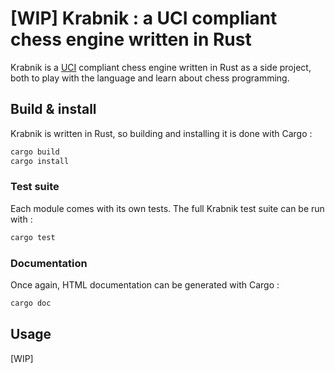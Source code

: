 # [WIP] Krabnik : a UCI compliant chess engine written in Rust

Krabnik is a [UCI](https://en.wikipedia.org/wiki/Universal_Chess_Interface) compliant chess engine written in Rust as a side project, both to play with the language and learn about chess programming.

## Build & install

Krabnik is written in Rust, so building and installing it is done with Cargo :

``` sh
cargo build
cargo install
```

### Test suite

Each module comes with its own tests. The full Krabnik test suite can be run with :

``` sh
cargo test
```

### Documentation

Once again, HTML documentation can be generated with Cargo :

``` sh
cargo doc
```

## Usage

[WIP]
